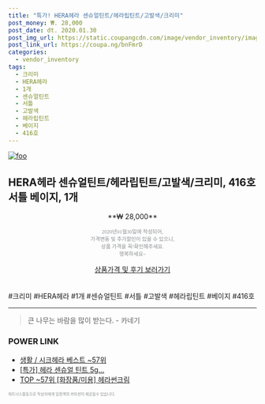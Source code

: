 ```yaml
--- 
title: "특가! HERA헤라 센슈얼틴트/헤라립틴트/고발색/크리미" 
post_money: ₩. 28,000 
post_date: dt. 2020.01.30 
post_img_url: https://static.coupangcdn.com/image/vendor_inventory/images/2018/08/07/1/7/fc2f8ce2-b0a0-4a4f-b128-72aef1391818.jpg 
post_link_url: https://coupa.ng/bnFmrD 
categories: 
  - vendor_inventory 
tags: 
  - 크리미 
  - HERA헤라 
  - 1개 
  - 센슈얼틴트 
  - 서틀 
  - 고발색 
  - 헤라립틴트 
  - 베이지 
  - 416호 
--- 
```

[![foo](https://static.coupangcdn.com/image/vendor_inventory/images/2018/08/07/1/7/fc2f8ce2-b0a0-4a4f-b128-72aef1391818.jpg)](https://coupa.ng/bnFmrD) 

## HERA헤라 센슈얼틴트/헤라립틴트/고발색/크리미, 416호 서틀 베이지, 1개 
<p style="text-align: center;">**₩ 28,000**</p> 
<p style="text-align: center;"><span style="color: #898c8f; font-family: Georgia,Times,serif; font-size: 0.75em;">2020년01월30일에 작성되어, <br>가격변동 및 추가할인이 있을 수 있으니,<br> 상품 가격을 꼭!확인해주세요.<br>행복하세요~</span> 
</p>	 
<div markdown="0" style="text-align: center;"><a href="https://coupa.ng/bnFmrD" class="btn btn--success">상품가격 및 후기 보러가기</a></div> 
<br><br> 
  #크리미 #HERA헤라 #1개 #센슈얼틴트 #서틀 #고발색 #헤라립틴트 #베이지 #416호 
<hr> 

> 큰 나무는 바람을 많이 받는다. - 카네기 


### POWER LINK

* <a href="https://blog.naver.com/santokki14/221777145211" target="_blank">생활 / 시크헤라 베스트 ~57위</a>
* <a href="https://blog.naver.com/sakai111/221789680136" target="_blank">[특가] 헤라 센슈얼 틴트 5g...</a>
* <a href="https://blog.naver.com/fasyy4321/221782974494" target="_blank"> TOP ~57위 [화장품/미용] 헤라썬크림</a>

<span style="color: #898c8f; font-family: Georgia,Times,serif; font-size: 0.55em;">파트너스활동으로 작성자에게 일정액의 커미션이 제공될수 있습니다.</span> 
